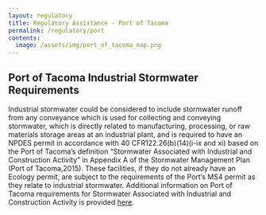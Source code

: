 ```yaml
---
layout: regulatory
title: Regulatory Assistance - Port of Tacoma
permalink: /regulatory/port
contents:
  image: /assets/img/port_of_tacoma_map.png
---
```


## Port of Tacoma Industrial Stormwater Requirements

Industrial stormwater could be considered to include stormwater runoff from any conveyance which is used for collecting and conveying stormwater, which is directly related to manufacturing, processing, or raw materials storage areas at an industrial plant, and is required to have an NPDES permit in accordance with 40 CFR122.26(b)(14)(i-ix and xi) based on the Port of Tacoma’s definition “Stormwater Associated with Industrial and Construction Activity” in Appendix A of the Stormwater Management Plan (Port of Tacoma,2015). These facilities, if they do not already have an Ecology permit, are subject to the requirements of the Port’s MS4 permit as they relate to industrial stormwater. Additional information on Port of Tacoma requirements for Stormwater Associated with Industrial and Construction Activity is provided [here](https://www.portoftacoma.com/community/environment/water-quality).
